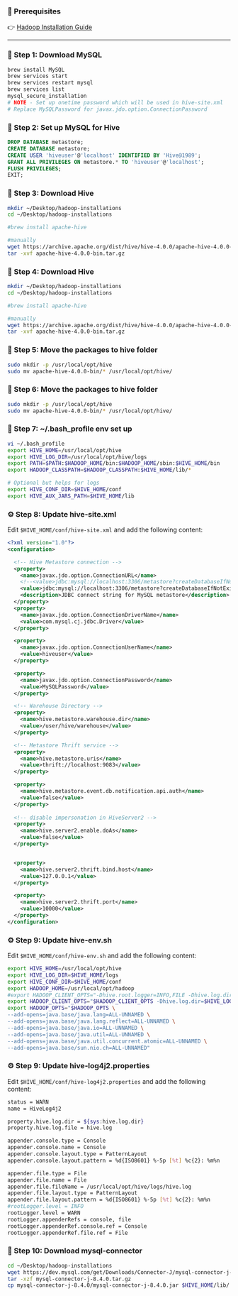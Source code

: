 ### 🚀 Prerequisites

👉  [Hadoop Installation Guide](install_hadoop.md)

---

### 🧩 Step 1: Download MySQL
```bash
brew install MySQL
brew services start 
brew services restart mysql
brew services list
mysql_secure_installation
# NOTE - Set up onetime password which will be used in hive-site.xml  
# Replace MySQLPassword for javax.jdo.option.ConnectionPassword
```

### 🧩 Step 2: Set up MySQL for Hive
~~~~sql
DROP DATABASE metastore;
CREATE DATABASE metastore;
CREATE USER 'hiveuser'@'localhost' IDENTIFIED BY 'Hive@1989';
GRANT ALL PRIVILEGES ON metastore.* TO 'hiveuser'@'localhost';
FLUSH PRIVILEGES;
EXIT;
~~~~

### 🧩 Step 3: Download Hive

```bash
mkdir ~/Desktop/hadoop-installations
cd ~/Desktop/hadoop-installations

#brew install apache-hive

#manually
wget https://archive.apache.org/dist/hive/hive-4.0.0/apache-hive-4.0.0-bin.tar.gz
tar -xvf apache-hive-4.0.0-bin.tar.gz
```

### 🧩 Step 4: Download Hive

```bash
mkdir ~/Desktop/hadoop-installations
cd ~/Desktop/hadoop-installations

#brew install apache-hive

#manually
wget https://archive.apache.org/dist/hive/hive-4.0.0/apache-hive-4.0.0-bin.tar.gz
tar -xvf apache-hive-4.0.0-bin.tar.gz
```

### 🧩 Step 5: Move the packages to hive folder
```bash
sudo mkdir -p /usr/local/opt/hive
sudo mv apache-hive-4.0.0-bin/* /usr/local/opt/hive/
```

### 🧩 Step 6: Move the packages to hive folder
```bash
sudo mkdir -p /usr/local/opt/hive
sudo mv apache-hive-4.0.0-bin/* /usr/local/opt/hive/
```
### 🧩 Step 7: ~/.bash_profile env set up
```bash
vi ~/.bash_profile
export HIVE_HOME=/usr/local/opt/hive
export HIVE_LOG_DIR=/usr/local/opt/hive/logs
export PATH=$PATH:$HADOOP_HOME/bin:$HADOOP_HOME/sbin:$HIVE_HOME/bin
export HADOOP_CLASSPATH=$HADOOP_CLASSPATH:$HIVE_HOME/lib/*

# Optional but helps for logs
export HIVE_CONF_DIR=$HIVE_HOME/conf
export HIVE_AUX_JARS_PATH=$HIVE_HOME/lib

```

### ⚙️ Step 8: Update hive-site.xml

Edit `$HIVE_HOME/conf/hive-site.xml` and add the following content:

```xml
<?xml version="1.0"?>
<configuration>

  <!-- Hive Metastore connection -->
  <property>
    <name>javax.jdo.option.ConnectionURL</name>
    <!--<value>jdbc:mysql://localhost:3306/metastore?createDatabaseIfNotExist=true&amp;useSSL=false</value>-->
    <value>jdbc:mysql://localhost:3306/metastore?createDatabaseIfNotExist=true&amp;useSSL=false&amp;allowPublicKeyRetrieval=true</value>
    <description>JDBC connect string for MySQL metastore</description>
  </property>
  <property>
    <name>javax.jdo.option.ConnectionDriverName</name>
    <value>com.mysql.cj.jdbc.Driver</value>
  </property>

  <property>
    <name>javax.jdo.option.ConnectionUserName</name>
    <value>hiveuser</value>
  </property>

  <property>
    <name>javax.jdo.option.ConnectionPassword</name>
    <value>MySQLPassword</value>
  </property>

  <!-- Warehouse Directory -->
  <property>
    <name>hive.metastore.warehouse.dir</name>
    <value>/user/hive/warehouse</value>
  </property>

  <!-- Metastore Thrift service -->
  <property>
    <name>hive.metastore.uris</name>
    <value>thrift://localhost:9083</value>
  </property>

  <property>
    <name>hive.metastore.event.db.notification.api.auth</name>
    <value>false</value>
  </property>
  
  <!-- disable impersonation in HiveServer2 -->
  <property>
    <name>hive.server2.enable.doAs</name>
    <value>false</value>
  </property>


  <property>
    <name>hive.server2.thrift.bind.host</name>
    <value>127.0.0.1</value>
  </property>

  <property>
    <name>hive.server2.thrift.port</name>
    <value>10000</value>
  </property>
</configuration>
```

### ⚙️ Step 9: Update hive-env.sh

Edit `$HIVE_HOME/conf/hive-env.sh` and add the following content:
```bash
export HIVE_HOME=/usr/local/opt/hive
export HIVE_LOG_DIR=$HIVE_HOME/logs
export HIVE_CONF_DIR=$HIVE_HOME/conf
export HADOOP_HOME=/usr/local/opt/hadoop
#export HADOOP_CLIENT_OPTS="-Dhive.root.logger=INFO,FILE -Dhive.log.dir=$HIVE_LOG_DIR"
export HADOOP_CLIENT_OPTS="$HADOOP_CLIENT_OPTS -Dhive.log.dir=$HIVE_LOG_DIR -Dhive.root.logger=INFO,console"
export HADOOP_OPTS="$HADOOP_OPTS \
--add-opens=java.base/java.lang=ALL-UNNAMED \
--add-opens=java.base/java.lang.reflect=ALL-UNNAMED \
--add-opens=java.base/java.io=ALL-UNNAMED \
--add-opens=java.base/java.util=ALL-UNNAMED \
--add-opens=java.base/java.util.concurrent.atomic=ALL-UNNAMED \
--add-opens=java.base/sun.nio.ch=ALL-UNNAMED"
```

### ⚙️ Step 9: Update hive-log4j2.properties

Edit `$HIVE_HOME/conf/hive-log4j2.properties` and add the following content:
```bash
status = WARN
name = HiveLog4j2

property.hive.log.dir = ${sys:hive.log.dir}
property.hive.log.file = hive.log

appender.console.type = Console
appender.console.name = Console
appender.console.layout.type = PatternLayout
appender.console.layout.pattern = %d{ISO8601} %-5p [%t] %c{2}: %m%n

appender.file.type = File
appender.file.name = File
appender.file.fileName = /usr/local/opt/hive/logs/hive.log
appender.file.layout.type = PatternLayout
appender.file.layout.pattern = %d{ISO8601} %-5p [%t] %c{2}: %m%n
#rootLogger.level = INFO
rootLogger.level = WARN
rootLogger.appenderRefs = console, file
rootLogger.appenderRef.console.ref = Console
rootLogger.appenderRef.file.ref = File
```

### 🧩 Step 10: Download mysql-connector

```bash
cd ~/Desktop/hadoop-installations
wget https://dev.mysql.com/get/Downloads/Connector-J/mysql-connector-j-8.4.0.tar.gz
tar -xzf mysql-connector-j-8.4.0.tar.gz
cp mysql-connector-j-8.4.0/mysql-connector-j-8.4.0.jar $HIVE_HOME/lib/
```